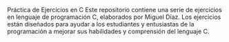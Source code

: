 Práctica de Ejercicios en C
Este repositorio contiene una serie de ejercicios en lenguaje de programación C, elaborados por Miguel Díaz. Los ejercicios están diseñados para ayudar a los estudiantes y entusiastas de la programación a mejorar sus habilidades y comprensión del lenguaje C.

